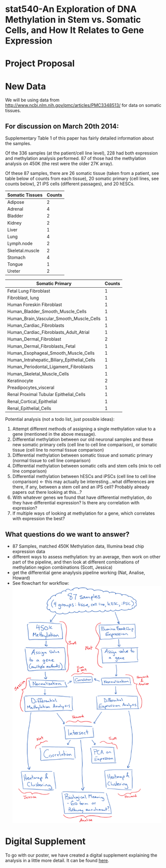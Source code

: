 stat540-An Exploration of DNA Methylation in Stem vs. Somatic Cells, and How It Relates to Gene Expression
=================================

Project Proposal
=================

New Data
=========
We will be using data from http://www.ncbi.nlm.nih.gov/pmc/articles/PMC3348513/ for data on somatic tissues. 

For discussion on March 20th 2014: 
-----------------------------------
Supplementary Table 1 of this paper has fairly detailed information about the samples.  

Of the 336 samples (at the patient/cell line level), 228 had both expression and methylation analysis performed. 87 of those had the methylation analysis on 450K (the rest were the older 27K array).  

Of these 87 samples, there are 26 somatic tissue (taken from a patient, see table below of counts from each tissue), 20 somatic primary (cell lines, see counts below), 21 iPS cells (different passages), and 20 hESCs.  

Somatic Tissues|Counts
--------------|--------
Adipose|2
Adrenal|4
Bladder	|2
Kidney	|2
Liver	|1
Lung	|4
Lymph.node	|2
Skeletal.muscle	|2
Stomach	|4
Tongue	|1
Ureter	|2

Somatic Primary|Counts
---------------|------
Fetal Lung Fibroblast	|1
Fibroblast, lung	|1
Human Foreskin Fibroblast	|1
Human_Bladder_Smooth_Muscle_Cells	|1
Human_Brain_Vascular_Smooth_Muscle_Cells	|1
Human_Cardiac_Fibroblasts	|1
Human_Cardiac_Fibroblasts_Adult_Atrial	|1
Human_Dermal_Fibroblast	|2
Human_Dermal_Fibroblasts_Fetal	|1
Human_Esophageal_Smooth_Muscle_Cells	|1
Human_Intrahepatic_Biliary_Epithelial_Cells	|1
Human_Periodontal_Ligament_Fibroblasts	|1
Human_Skeletal_Muscle_Cells	|1
Keratinocyte	|2
Preadipocytes_visceral	|1
Renal Proximal Tubular Epithelial_Cells	|1
Renal_Cortical_Epithelial	|1
Renal_Epithelial_Cells	|1


Potential analysis (not a todo list, just possible ideas):  
1. Attempt different methods of assigning a single methylation value to a gene (mentioned in the above message).  
2. Differential methylation between our old neuronal samples and these new somatic primary cells (cell line to cell line comparison), or somatic tissue (cell line to normal tissue comparison)  
3. Differential methylation between somatic tissue and somatic primary (normal tissue to cell line comparison)  
4. Differential methylation between somatic cells and stem cells (mix to cell line comparison)  
5. Differential methylation between hESCs and iPSCs (cell line to cell line comparison) <- this may actually be interesting...what differences are there, if any, between a stem cell and an iPS cell? Probably already papers out there looking at this...?  
6. With whatever genes we found that have differential methylation, do they have differential expression? Is there any correlation with expression?  
7. If multiple ways of looking at methylation for a gene, which correlates with expression the best?  

What questions do we want to answer?
------------------------------------
- 87 Samples, matched 450K Methylation data, Illumina bead chip expression data  
- different ways to assess methylation: try an average, then work on other part of the pipeline, and then look at different combinations of methylation region combinations (Scott, Jessica)  
- get the differential gene anaylysis pipeline working (Nat, Analise, Howard)  
- See flowchart for workflow:  
![Workflow Pipeline](Workflow_outline_140320.png)


Digital Supplement
====================
To go with our poster, we have created a digital supplement explaining the analysis in a little more detail. It can be found [here](digSup.md).
